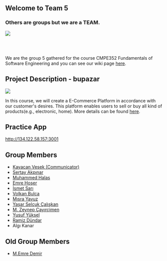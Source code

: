 ## Welcome to Team 5
<p align="center">

<h3>                                  Others are groups but we are a TEAM.</h3>

   <img src="https://github.com/bounswe/bounswe2020group5/blob/master/mockup-image/Group_Photo.jpg">
  </p>

<br></br>

We are the group 5 gathered for the course CMPE352 Fundamentals of Software Engineering and you can see our wiki page [here](https://github.com/bounswe/bounswe2020group5/wiki).

## Project Description - bupazar
<img src="https://github.com/bounswe/bounswe2020group5/blob/master/Bupazar%20Logo.png">

In this course, we will create a E-Commerce Platform in accordance with our customer's desires. This platform enables users
to sell or buy all kind of products(e.g., electronic, home). More details can be found [here](https://github.com/bounswe/bounswe2020group5/blob/master/CMPE352_Spring20192020_ECommercePlatform.pdf).

## Practice App
http://134.122.58.157:3001

## Group Members
* [Kayacan Vesek (Communicator)](https://github.com/bounswe/bounswe2020group5/wiki/Kayacan-Vesek)
* [Sertay Akpınar](https://github.com/bounswe/bounswe2020group5/wiki/Sertay-Akp%C4%B1nar)
* [Muhammed Halas](https://github.com/bounswe/bounswe2020group5/wiki/Muhammed-Halas)
* [Emre Hoşer](https://github.com/bounswe/bounswe2020group5/wiki/Emre-Hoser)
* [İsmet Sarı](https://github.com/bounswe/bounswe2020group5/wiki/sarismet)
* [Volkan Bulca](https://github.com/bounswe/bounswe2020group5/wiki/Volkan-Bulca)
* [Mısra Yavuz](https://github.com/bounswe/bounswe2020group5/wiki/M%C4%B1sra-Yavuz)
* [Yaşar Selçuk Çalışkan](https://github.com/bounswe/bounswe2020group5/wiki/Yasar-Selcuk-Caliskan)
* [M. Zeynep Çayırçimen](https://github.com/bounswe/bounswe2020group5/wiki/M.-Zeynep-%C3%87ay%C4%B1r%C3%A7imen)
* [Yusuf Yüksel](https://github.com/bounswe/bounswe2020group5/wiki/Yusuf-Yuksel)
* [Ramiz Dündar](https://github.com/bounswe/bounswe2020group5/wiki/Ramiz-Dündar)
* Algı Kanar

## Old Group Members
* [M.Emre Demir](https://github.com/bounswe/bounswe2020group5/wiki/M.-Emre-Demir)

